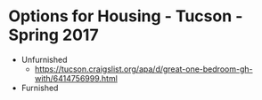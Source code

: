 # Options for Housing - Tucson - Spring 2017
* Unfurnished
	* https://tucson.craigslist.org/apa/d/great-one-bedroom-gh-with/6414756999.html
* Furnished
